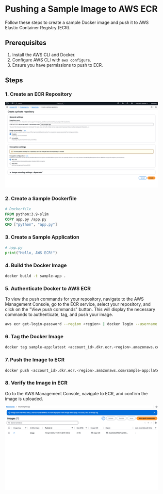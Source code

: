 # Pushing a Sample Image to AWS ECR

Follow these steps to create a sample Docker image and push it to AWS Elastic Container Registry (ECR).

## Prerequisites
1. Install the AWS CLI and Docker.
2. Configure AWS CLI with `aws configure`.
3. Ensure you have permissions to push to ECR.

## Steps

### 1. Create an ECR Repository

![alt text](images/createrepo.png)


### 2. Create a Sample Dockerfile
```dockerfile
# Dockerfile
FROM python:3.9-slim
COPY app.py /app.py
CMD ["python", "app.py"]
```

### 3. Create a Sample Application
```python
# app.py
print("Hello, AWS ECR!")
```

### 4. Build the Docker Image
```bash
docker build -t sample-app .
```

### 5. Authenticate Docker to AWS ECR
To view the push commands for your repository, navigate to the AWS Management Console, go to the ECR service, select your repository, and click on the "View push commands" button. This will display the necessary commands to authenticate, tag, and push your image.

```bash
aws ecr get-login-password --region <region> | docker login --username AWS --password-stdin <account_id>.dkr.ecr.<region>.amazonaws.com
```

### 6. Tag the Docker Image
```bash
docker tag sample-app:latest <account_id>.dkr.ecr.<region>.amazonaws.com/sample-app:latest
```

### 7. Push the Image to ECR
```bash
docker push <account_id>.dkr.ecr.<region>.amazonaws.com/sample-app:latest
```

### 8. Verify the Image in ECR
Go to the AWS Management Console, navigate to ECR, and confirm the image is uploaded.

![alt text](images/ecr.png)